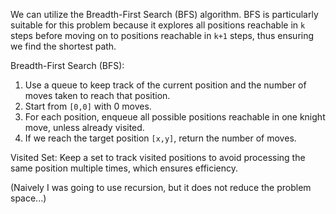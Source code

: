 We can utilize the Breadth-First Search (BFS) algorithm. BFS is particularly suitable for this problem because it explores all positions reachable in `k` steps before moving on to positions reachable in `k+1` steps, thus ensuring we find the shortest path.

​Breadth-First Search (BFS):
1. Use a queue to keep track of the current position and the number of moves taken to reach that position.
2. Start from `[0,0]` with 0 moves.
3. For each position, enqueue all possible positions reachable in one knight move, unless already visited.
4. If we reach the target position `[x,y]`, return the number of moves.

Visited Set: Keep a set to track visited positions to avoid processing the same position multiple times, which ensures efficiency.

(Naively I was going to use recursion, but it does not reduce the problem space...)
